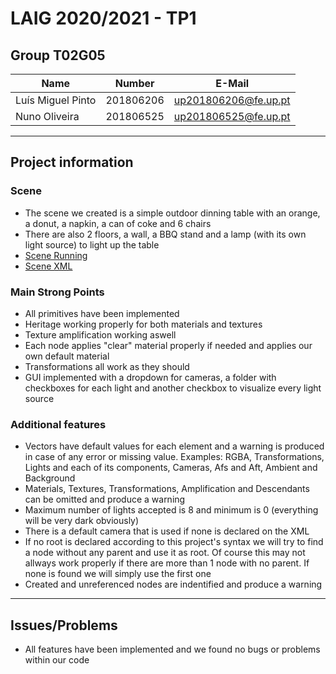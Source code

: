 # LAIG 2020/2021 - TP1

## Group T02G05
| Name                      | Number    | E-Mail               |
| ------------------------- | --------- | ------------------   |
| Luís Miguel Pinto         | 201806206 | up201806206@fe.up.pt |
| Nuno Oliveira             | 201806525 | up201806525@fe.up.pt |

----
## Project information

### Scene
  - The scene we created is a simple outdoor dinning table with an orange, a donut, a napkin, a can of coke and 6 chairs
  - There are also 2 floors, a wall, a BBQ stand and a lamp (with its own light source) to light up the table
  - [Scene Running](https://web.fe.up.pt/~up201806206/laig/TP1/)
  - [Scene XML](./scenes/envio.xml)

### Main Strong Points
  - All primitives have been implemented
  - Heritage working properly for both materials and textures
  - Texture amplification working aswell
  - Each node applies "clear" material properly if needed and applies our own default material
  - Transformations all work as they should
  - GUI implemented with a dropdown for cameras, a folder with checkboxes for each light and another checkbox to visualize every light source

### Additional features
  - Vectors have default values for each element and a warning is produced in case of any error or missing value. Examples: RGBA, Transformations, Lights and each of its components, Cameras, Afs and Aft, Ambient and Background
  - Materials, Textures, Transformations, Amplification and Descendants can be omitted and produce a warning
  - Maximum number of lights accepted is 8 and minimum is 0 (everything will be very dark obviously)
  - There is a default camera that is used if none is declared on the XML
  - If no root is declared according to this project's syntax we will try to find a node without any parent and use it as root. Of course this may not allways work properly if there are more than 1 node with no parent. If none is found we will simply use the first one
  - Created and unreferenced nodes are indentified and produce a warning
----
## Issues/Problems

- All features have been implemented and we found no bugs or problems within our code
